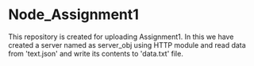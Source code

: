 # Node_Assignment1

This repository is created for uploading Assignment1.
In this we have created a server named as server_obj using HTTP module and read data from 'text.json' and write its contents to 'data.txt' 
file.
